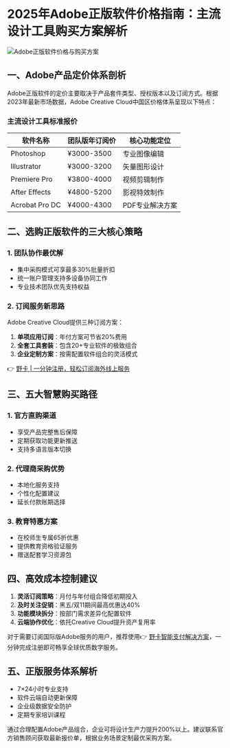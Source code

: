 # 2025年Adobe正版软件价格指南：主流设计工具购买方案解析

![Adobe正版软件价格与购买方案](https://bbtdd.com/wp-content/uploads/img/3482102533171.webp)

## 一、Adobe产品定价体系剖析
Adobe正版软件的定价主要取决于产品套件类型、授权版本以及订阅方式。根据2023年最新市场数据，Adobe Creative Cloud中国区价格体系呈现以下特点：

### 主流设计工具标准报价
| 软件名称            | 团队版年订阅价 | 核心功能定位         |
|---------------------|----------------|----------------------|
| Photoshop           | ¥3000-3500     | 专业图像编辑         |
| Illustrator         | ¥3000-3200     | 矢量图形设计         |
| Premiere Pro        | ¥3800-4000     | 视频剪辑制作         |
| After Effects       | ¥4800-5200     | 影视特效制作         |
| Acrobat Pro DC      | ¥4000-4300     | PDF专业解决方案      |

## 二、选购正版软件的三大核心策略

### 1. 团队协作最优解
- 集中采购模式可享最多30%批量折扣
- 统一账户管理支持多设备协同工作
- 专业技术团队优先支持权益

### 2. 订阅服务新思路
Adobe Creative Cloud提供三种订阅方案：
1. **单项应用订阅**：年付方案可节省20%费用
2. **全套工具套装**：包含20+专业软件的极致组合
3. **企业定制方案**：按需配置软件组合的灵活模式

👉 [野卡 | 一分钟注册，轻松订阅海外线上服务](https://bbtdd.com/yeka)

## 三、五大智慧购买路径

### 1. 官方直购渠道
- 享受产品完整售后保障
- 定期获取功能更新推送
- 支持多语言版本切换

### 2. 代理商采购优势
- 本地化服务支持
- 个性化配置建议
- 延长付款账期选择

### 3. 教育特惠方案
- 在校师生专属65折优惠
- 提供教育资格验证服务
- 赠送配套学习资源包

## 四、高效成本控制建议
1. **灵活订阅策略**：月付与年付组合降低初期投入
2. **及时关注促销**：黑五/双11期间最高优惠达40%
3. **功能模块拆分**：按部门需求差异化配置软件
4. **云端协作优化**：依托Creative Cloud提升资产复用率

对于需要订阅国际版Adobe服务的用户，推荐使用👉 [野卡智能支付解决方案](https://bbtdd.com/yeka)，一分钟完成注册即可畅享全球优质数字服务。

## 五、正版服务体系解析
- 7×24小时专业支持
- 软件云端自动更新保障
- 企业级数据安全防护
- 定期专家培训课程

通过合理配置Adobe产品组合，企业可将设计生产力提升200%以上。建议联系官方销售顾问获取最新报价单，根据业务场景定制最优采购方案。